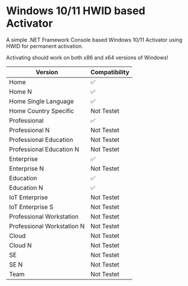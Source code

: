 # Windows 10/11 HWID based Activator
A simple .NET Framework Console based Windows 10/11 Activator using HWID for permanent activation.

Activating should work on both x86 and x64 versions of Windows!

| Version  | Compatibility
| ------------- | -------------
| Home  | :white_check_mark:
| Home N  | :white_check_mark:
| Home Single Language  | :white_check_mark:
| Home Country Specific  | Not Testet
| Professional  | :white_check_mark:
| Professional N  | Not Testet
| Professional Education | Not Testet
| Professional Education N  | Not Testet
| Enterprise  | :white_check_mark:
| Enterprise N  | Not  Testet
| Education  | :white_check_mark:
| Education N  | :white_check_mark:
| IoT Enterprise  | Not  Testet
| IoT Enterprise S  | Not  Testet
| Professional Workstation | Not Testet
| Professional Workstation N | Not Testet
| Cloud | Not Testet
| Cloud N | Not Testet
| SE | Not Testet
| SE N | Not Testet
| Team | Not Testet
